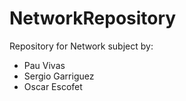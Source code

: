 # NetworkRepository
 
Repository for Network subject by:
- Pau Vivas
- Sergio Garriguez
- Oscar Escofet
